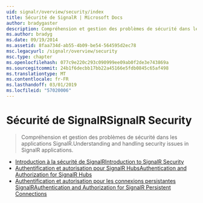 ```yaml
---
uid: signalr/overview/security/index
title: Sécurité de SignalR | Microsoft Docs
author: bradygaster
description: Compréhension et gestion des problèmes de sécurité dans les applications SignalR.
ms.author: bradyg
ms.date: 09/19/2014
ms.assetid: 8faa734d-ab55-4b09-be54-564595d2ec78
msc.legacyurl: /signalr/overview/security
msc.type: chapter
ms.openlocfilehash: 077c9e220c293c090999ee09ab0f2de3e743869a
ms.sourcegitcommit: 24b1f6decbb17bb22a45166e5fdb0845c65af498
ms.translationtype: MT
ms.contentlocale: fr-FR
ms.lasthandoff: 03/01/2019
ms.locfileid: "57020006"
---
```

<a name="signalr-security"></a><span data-ttu-id="98623-103">Sécurité de SignalR</span><span class="sxs-lookup"><span data-stu-id="98623-103">SignalR Security</span></span>
====================
> <span data-ttu-id="98623-104">Compréhension et gestion des problèmes de sécurité dans les applications SignalR.</span><span class="sxs-lookup"><span data-stu-id="98623-104">Understanding and handling security issues in SignalR applications.</span></span>


- [<span data-ttu-id="98623-105">Introduction à la sécurité de SignalR</span><span class="sxs-lookup"><span data-stu-id="98623-105">Introduction to SignalR Security</span></span>](introduction-to-security.md)
- [<span data-ttu-id="98623-106">Authentification et autorisation pour SignalR Hubs</span><span class="sxs-lookup"><span data-stu-id="98623-106">Authentication and Authorization for SignalR Hubs</span></span>](hub-authorization.md)
- [<span data-ttu-id="98623-107">Authentification et autorisation pour les connexions persistantes SignalR</span><span class="sxs-lookup"><span data-stu-id="98623-107">Authentication and Authorization for SignalR Persistent Connections</span></span>](persistent-connection-authorization.md)
